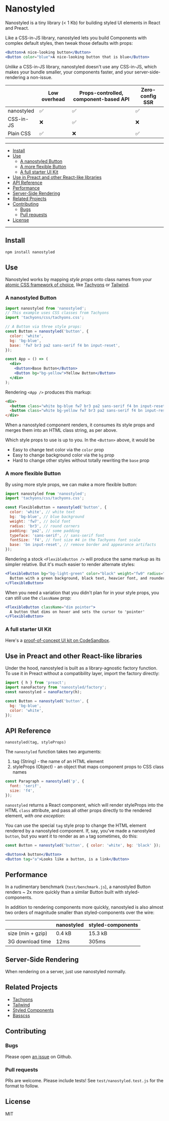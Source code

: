 # Nanostyled

Nanostyled is a tiny library (< 1 Kb) for building styled UI elements in React
and Preact.

Like a CSS-in-JS library, nanostyled lets you build Components with complex
default styles, then tweak those defaults with props:

```jsx
<Button>A nice-looking button</Button>
<Button color="blue">A nice-looking button that is blue</Button>
```

_Unlike_ a CSS-in-JS library, nanostyled doesn't use any CSS-in-JS, which makes
your bundle smaller, your components faster, and your server-side-rendering a
non-issue.

|            | Low overhead | Props-controlled, component-based API | Zero-config SSR |
| ---------- | ------------ | ------------------------------------- | --------------- |
| nanostyled | ✅           | ✅                                    | ✅              |
| CSS-in-JS  | ❌           | ✅                                    | ❌              |
| Plain CSS  | ✅           | ❌                                    | ✅              |

---

<!-- vim-markdown-toc GFM -->

* [Install](#install)
* [Use](#use)
  * [A nanostyled Button](#a-nanostyled-button)
  * [A more flexible Button](#a-more-flexible-button)
  * [A full starter UI Kit](#a-full-starter-ui-kit)
* [Use in Preact and other React-like libraries](#use-in-preact-and-other-react-like-libraries)
* [API Reference](#api-reference)
* [Performance](#performance)
* [Server-Side Rendering](#server-side-rendering)
* [Related Projects](#related-projects)
* [Contributing](#contributing)
  * [Bugs](#bugs)
  * [Pull requests](#pull-requests)
* [License](#license)

---

## Install

```
npm install nanostyled
```

## Use

Nanostyled works by mapping _style props_ onto class names from your [atomic CSS
framework of choice](adam-wathan), like [Tachyons][tachyons] or
[Tailwind][tailwind].

### A nanostyled Button

```jsx
import nanostyled from 'nanostyled';
// This example uses CSS classes from Tachyons
import 'tachyons/css/tachyons.css';

// A Button via three style props:
const Button = nanostyled('button', {
  color: 'white',
  bg: 'bg-blue',
  base: 'fw7 br3 pa2 sans-serif f4 bn input-reset',
});

const App = () => (
  <div>
    <Button>Base Button</Button>
    <Button bg="bg-yellow">Yellow Button</Button>
  </div>
);
```

Rendering `<App />` produces this markup:

```html
<div>
  <button class="white bg-blue fw7 br3 pa2 sans-serif f4 bn input-reset">Base Button</button>
  <button class="white bg-yellow fw7 br3 pa2 sans-serif f4 bn input-reset">Yellow Button</button>
</div>
```

When a nanostyled component renders, it consumes its style props and merges them
into an HTML class string, as per above.

Which style props to use is up to you. In the `<Button>` above, it would be

- Easy to change text color via the `color` prop
- Easy to change background color via the `bg` prop
- Hard to change other styles without totally rewriting the `base` prop

### A more flexible Button

By using more style props, we can make a more flexible button:

```jsx
import nanostyled from 'nanostyled';
import 'tachyons/css/tachyons.css';

const FlexibleButton = nanostyled('button', {
  color: 'white', // white text
  bg: 'bg-blue', // blue background
  weight: 'fw7', // bold font
  radius: 'br3', // round corners
  padding: 'pa2', // some padding
  typeface: 'sans-serif', // sans-serif font
  fontSize: 'f4', // font size #4 in the Tachyons font scale
  base: 'bn input-reset', // remove border and appearance artifacts
});
```

Rendering a stock `<FlexibleButton />` will produce the same markup as its
simpler relative. But it's much easier to render alternate styles:

```jsx
<FlexibleButton bg="bg-light-green" color="black" weight="fw9" radius="br4">
  Button with a green background, black text, heavier font, and rounder corners
</FlexibleButton>
```

When you need a variation that you didn't plan for in your style props, you can
still use the `className` prop:

```jsx
<FlexibleButton className="dim pointer">
  A button that dims on hover and sets the cursor to 'pointer'
</FlexibleButton>
```

### A full starter UI Kit

Here's a [proof-of-concept UI kit on CodeSandbox][codesandbox].

## Use in Preact and other React-like libraries

Under the hood, nanostyled is built as a library-agnostic factory function.
To use it in Preact without a compatibility layer, import the factory directly:

```javascript
import { h } from 'preact';
import nanoFactory from 'nanostyled/factory';
const nanostyled = nanoFactory(h);

const Button = nanostyled('button', {
  bg: 'bg-blue',
  color: 'white',
});
```

## API Reference

`nanostyled(tag, styleProps)`

The `nanostyled` function takes two arguments:

1. tag (String) - the name of an HTML element
2. styleProps (Object) - an object that maps component props to CSS class names

```jsx
const Paragraph = nanostyled('p', {
  font: 'serif',
  size: 'f4',
});
```

`nanostyled` returns a React component, which will render styleProps into the
HTML `class` attribute, and pass all other props directly to the rendered
element, _with one exception_:

You can use the special `tag` style prop to change the HTML element rendered by
a nanostyled component. If, say, you've made a nanostyled `button`, but you want
it to render as an `a` tag sometimes, do this:

```jsx
const Button = nanostyled('button', { color: 'white', bg: 'black' });

<Button>A button</Button>
<Button tag="a">Looks like a button, is a link</Button>
```

## Performance

In a rudimentary benchmark (`test/benchmark.js`), a nanostyled Button renders ~
2x more quickly than a similar Button built with styled-components.

In addition to rendering components more quickly, nanostyled is also almost two
orders of magnitude smaller than styled-components over the wire:

|                   | nanostyled | styled-components |
| ----------------- | ---------- | ----------------- |
| size (min + gzip) | 0.4 kB     | 15.3 kB           |
| 3G download time  | 12ms       | 305ms             |

## Server-Side Rendering

When rendering on a server, just use nanostyled normally.

## Related Projects

- [Tachyons][tachyons]
- [Tailwind][tailwind]
- [Styled Components][styled-components]
- [Basscss][basscss]

## Contributing

### Bugs

Please open [an issue](https://github.com/chrisfrank/nanostyled/issues) on
Github.

### Pull requests

PRs are welcome. Please include tests! See `test/nanostyled.test.js` for the
format to follow.

## License

MIT

[styled-components]: https://www.styled-components.com/
[adam-wathan]:
  https://adamwathan.me/css-utility-classes-and-separation-of-concerns/
[tachyons]: http://tachyons.io/
[tailwind]: https://tailwindcss.com/
[unpkg]: https://unpkg.com/
[codesandbox]: https://codesandbox.io/s/3r8l4rr8p1
[intro]: https://dev.to/chrisfrank/introducing-nanostyled-2p6k
[basscss]: http://basscss.com
